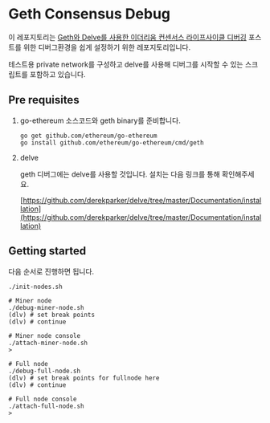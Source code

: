 # Geth Consensus Debug

이 레포지토리는 [Geth와 Delve를 사용한 이더리움 컨센서스 라이프사이클 디버깅](https://tech.etherstudy.net/ethereum/geth/delve/debug/consensus/lifecycle/2018/08/02/geth-consensus-lifecycle-debug) 포스트를 위한 디버그환경을 쉽게 설정하기 위한 레포지토리입니다.

테스트용 private network를 구성하고 delve를 사용해 디버그를 시작할 수 있는 스크립트를 포함하고 있습니다.

## Pre requisites

1. go-ethereum 소스코드와 geth binary를 준비합니다.

    ```shell
    go get github.com/ethereum/go-ethereum
    go install github.com/ethereum/go-ethereum/cmd/geth
    ```
2. delve

    geth 디버그에는 delve를 사용할 것입니다. 설치는 다음 링크를 통해 확인해주세요.

    [https://github.com/derekparker/delve/tree/master/Documentation/installation](https://github.com/derekparker/delve/tree/master/Documentation/installation)


## Getting started

다음 순서로 진행하면 됩니다.

```shell
./init-nodes.sh
```

```shell
# Miner node
./debug-miner-node.sh
(dlv) # set break points
(dlv) # continue
```

```shell
# Miner node console
./attach-miner-node.sh
> 
```

```shell
# Full node
./debug-full-node.sh
(dlv) # set break points for fullnode here
(dlv) # continue
```

```shell
# Full node console
./attach-full-node.sh
> 
```
